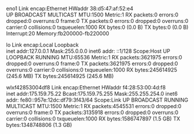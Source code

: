 eno1      Link encap:Ethernet  HWaddr 38:d5:47:af:52:e4  
          UP BROADCAST MULTICAST  MTU:1500  Metric:1
          RX packets:0 errors:0 dropped:0 overruns:0 frame:0
          TX packets:0 errors:0 dropped:0 overruns:0 carrier:0
          collisions:0 txqueuelen:1000 
          RX bytes:0 (0.0 B)  TX bytes:0 (0.0 B)
          Interrupt:20 Memory:fb200000-fb220000 

lo        Link encap:Local Loopback  
          inet addr:127.0.0.1  Mask:255.0.0.0
          inet6 addr: ::1/128 Scope:Host
          UP LOOPBACK RUNNING  MTU:65536  Metric:1
          RX packets:3621975 errors:0 dropped:0 overruns:0 frame:0
          TX packets:3621975 errors:0 dropped:0 overruns:0 carrier:0
          collisions:0 txqueuelen:1000 
          RX bytes:245614925 (245.6 MB)  TX bytes:245614925 (245.6 MB)

wlxf42853004df8 Link encap:Ethernet  HWaddr f4:28:53:00:4d:f8  
          inet addr:175.159.75.22  Bcast:175.159.75.255  Mask:255.255.254.0
          inet6 addr: fe80::957e:12dc:df79:3f43/64 Scope:Link
          UP BROADCAST RUNNING MULTICAST  MTU:1500  Metric:1
          RX packets:4545531 errors:0 dropped:0 overruns:0 frame:0
          TX packets:3135918 errors:0 dropped:0 overruns:0 carrier:0
          collisions:0 txqueuelen:1000 
          RX bytes:1586747897 (1.5 GB)  TX bytes:1348748806 (1.3 GB)

